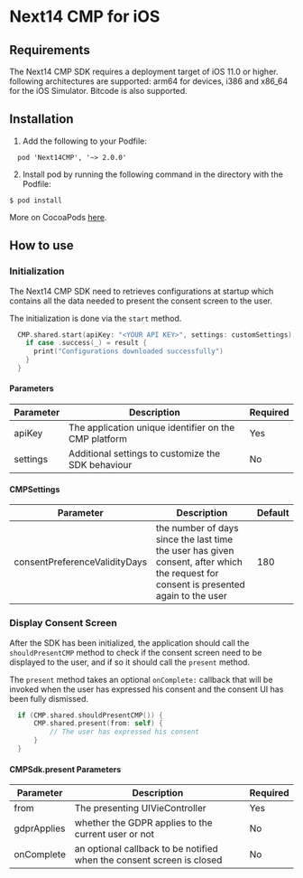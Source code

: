 # Next14 CMP for iOS

## Requirements

The Next14 CMP SDK requires a deployment target of iOS 11.0 or higher.
following architectures are supported: arm64 for devices, i386 and x86_64 for
the iOS Simulator. Bitcode is also supported.

## Installation

1. Add the following to your Podfile:

```
  pod 'Next14CMP', '~> 2.0.0'
```

2. Install pod by running the following command in the directory with the Podfile:

```
$ pod install
```

More on CocoaPods [here](https://cocoapods.org/).

## How to use

### Initialization

The Next14 CMP SDK need to retrieves configurations at startup which contains
all the data needed to present the consent screen to the user.

The initialization is done via the `start` method.

```swift
  CMP.shared.start(apiKey: "<YOUR API KEY>", settings: customSettings) { result in 
    if case .success(_) = result {
      print("Configurations downloaded successfully")
    }
  }
```

#### Parameters

| Parameter | Description                                           | Required |
| --------- | ----------------------------------------------------- | -------- |
| apiKey    | The application unique identifier on the CMP platform | Yes      |
| settings  | Additional settings to customize the SDK behaviour    | No       |

#### CMPSettings

| Parameter                     | Description | Default |
| ----------------------------- | ----------- | ------- |
| consentPreferenceValidityDays | the number of days since the last time the user has given consent, after which the request for consent is presented again to the user | 180 |


### Display Consent Screen

After the SDK has been initialized, the application should call the
`shouldPresentCMP` method to check if the consent screen need to be displayed to
the user, and if so it should call the `present` method.

The `present` method takes an optional `onComplete:` callback that will be
invoked when the user has expressed his consent and the consent UI has been
fully dismissed.

```swift
  if (CMP.shared.shouldPresentCMP()) {
      CMP.shared.present(from: self) {
          // The user has expressed his consent
      }
  }
```

#### CMPSdk.present Parameters

| Parameter    | Description                                           | Required |
| ------------ | ----------------------------------------------------- | -------- |
| from         | The presenting UIVieController                        | Yes      |
| gdprApplies  | whether the GDPR applies to the current user or not   | No       |
| onComplete   | an optional callback to be notified when the consent screen is closed  | No       |
